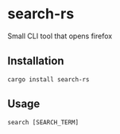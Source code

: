 # search-rs
Small CLI tool that opens firefox

## Installation

`cargo install search-rs`

## Usage

`search [SEARCH_TERM]`